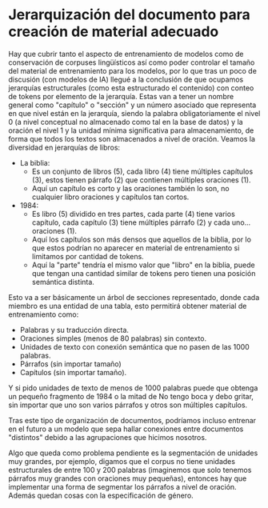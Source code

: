 # Jerarquización del documento para creación de material adecuado
Hay que cubrir tanto el aspecto de entrenamiento de modelos como de conservación de corpuses lingüísticos así como poder controlar el tamaño del material de entrenamiento para los modelos, por lo que tras un poco de discusión (con modelos de IA) llegué a la conclusión de que ocupamos jerarquías estructurales (como esta estructurado el contenido) con conteo de tokens por elemento de la jerarquía. Estas van a tener un nombre general como "capítulo" o  "sección" y un número asociado que representa en que nivel están en la jerarquía, siendo la palabra obligatoriamente el nivel 0 (a nivel conceptual no almacenado como tal en la base de datos) y la oración el nivel 1 y la unidad mínima significativa para almacenamiento, de forma que todos los textos son almacenados a nivel de oración.
Veamos la diversidad en jerarquías de libros:
- La biblia:
    - Es un conjunto de libros (5), cada libro (4) tiene múltiples capítulos (3), estos tienen párrafo (2) que contienen múltiples oraciones (1).
    - Aquí un capítulo es corto y las oraciones también lo son, no cualquier libro oraciones y capítulos tan cortos.
- 1984:
    - Es libro (5) dividido en tres partes, cada parte (4) tiene varios capítulo, cada capítulo (3) tiene múltiples párrafo (2) y cada uno... oraciones (1).
    - Aquí los capítulos son más densos que aquellos de la biblia, por lo que estos podrían no aparecer en material de entrenamiento si limitamos por cantidad de tokens.
    - Aquí la "parte" tendría el mismo valor que "libro" en la biblia, puede que tengan una cantidad similar de tokens pero tienen una posición semántica distinta.

Esto va a ser básicamente un árbol de secciones representado, donde cada miembro es una entidad de una tabla, esto permitirá obtener material de entrenamiento como:
- Palabras y su traducción directa.
- Oraciones simples (menos de 80 palabras) sin contexto.
- Unidades de texto con conexión semántica que no pasen de las 1000 palabras.
- Párrafos (sin importar tamaño)
- Capítulos (sin importar tamaño).

Y si pido unidades de texto de menos de 1000 palabras puede que obtenga un pequeño fragmento de 1984 o la mitad de No tengo boca y debo gritar, sin importar que uno son varios párrafos y otros son múltiples capítulos.

Tras este tipo de organización de documentos, podríamos incluso entrenar en el futuro a un modelo que sepa hallar conexiones entre documentos "distintos" debido a las agrupaciones que hicimos nosotros.

Algo que queda como problema pendiente es la segmentación de unidades muy grandes, por ejemplo, digamos que el corpus no tiene unidades estructurales de entre 100 y 200 palabras (imaginemos que solo tenemos párrafos muy grandes con oraciones muy pequeñas), entonces hay que implementar una forma de segmentar los párrafos a nivel de oración.
Además quedan cosas con la especificación de género.